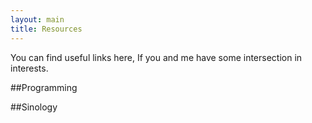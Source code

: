 ```yaml
---
layout: main
title: Resources
---
```

You can find useful links here, If you and me have some intersection in interests.

##Programming

##Sinology
